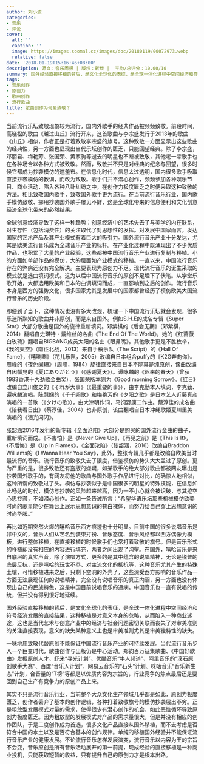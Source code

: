```yaml
---
author: 刘小波
categories:
- 音乐
- 评论
cover:
  alt: ''
  caption: ''
  image: https://images.soomal.cc/images/doc/20180119/00072973.webp
  relative: false
date: '2018-01-19T15:16:46+08:00'
description: 源自：音乐周报 | 版权：转载 |  平均/总评分：10.00/10
summary: 国外经验直接移植的背后，是文化全球化的表征，是全球一体化进程中空间经济和符号经济发展的直接结果，这种移植是对意义本身的忽略，从而陷入一种商业迷途，这也是当代艺术与创意产业中的经济与社会问题密切关联而丧失了对审美准则的关注直接表现……
tags:
- 音乐创作
- 原创力
- 歌曲创作
- 流行歌曲
title: 歌曲创作为何爱致敬？
---
```


当前流行乐坛致敬现象较为流行，国内外歌手的经典作品被频频致敬。前段时间，高晓松的歌曲《越过山丘》流行开来，这首歌曲与李宗盛发行于2013年的歌曲《山丘》相似，作者正是打着致敬李宗盛的旗号。这种致敬一方面显示出这些歌曲的经典性，另一方面也显现出当代乐坛创作的匮乏，只能回望经典。除了李宗盛，邓丽君、梅艳芳、张国荣、黄家驹等逝去的明星也不断被致敬，其他老一辈歌手也在各种场合以各种方式被致敬。然而，致敬并不只是对经典的纪念与回望，很多时候它都成为抄袭模仿的遮羞布。在信息化时代，信息太过透明，国内很多歌手吸取直接抄袭模仿的教训，而改为致敬。歌手们并不潜心创作，频频参加各种娱乐节目、商业活动，陷入各种八卦纠纷之中，在创作力极度匮乏之时便采取这种致敬的方法。相比致敬国内歌手，致敬国外歌手更为流行。在当前流行音乐行业，国内歌手模仿致敬、挪用抄袭国外歌手屡见不鲜，这是全球化带来的信息便利和文化创意经济全球化带来的必然结果。

全球创意经济导致了这样一种趋势：创意经济中的艺术失去了与美学的内在联系，对生存性（包括消费性）的关注取代了对思想性的发挥。对发展中国家而言，发达国家的艺术产品及其产业模式有着巨大的吸引力。国外流行音乐产业十分发达，尤其是欧美流行音乐成为全球音乐产业的标杆。在产业化过程中既涌现出了不少优质作品，也积累了大量的产业经验，这些都被中国流行音乐产业进行复制与移植。小的方面如单部作品的模仿，大的层面如产业模式的移植。一直以来，中国流行音乐存在的弊病还没有完全解决。主要表现为原创力不足。现代流行音乐的诞生采取的模式就是选曲填词模式。这为以后中国流行音乐的原创不足埋下了伏笔。从学堂乐歌开始，大都选用欧美和日本的曲调填词而成，一直影响到之后的创作。流行音乐本身是西方的强势文化，很多国家尤其是发展中的国家都曾经历了模仿欧美大国流行音乐的历史阶段。
   
即便到了当下，这种情况也没有多大改观，梳理一下中国流行乐坛就会发现，很多乐迷所熟知的歌曲并非原创，而是来自国外。例如S.H.E的成名专辑《Super Star》大部分歌曲是国外的旋律重新填词。邓紫棋的《后会无期》（邓紫棋，2014）翻唱自史琪特・戴维丝的名曲《The End Of The World》，她的《红蔷薇白玫瑰》翻唱自BIGBANG成员太阳的名曲《眼鼻嘴》。其他歌手更是不胜枚举，《我的天空》（南征北战，2013）来自手稿乐队（The Script）的《Hall Of Fame》，《嘻唰唰》（花儿乐队，2005）改编自日本组合puffy的《K2G奔向你》。周峰的《夜色阑珊》（周峰，1984）旋律直接来自日本不能算是纯原创，该曲改编自因幡晃的《夏にありがとう》（《感谢夏天》）。谭咏麟的《迟来的春天》（曾获1983香港十大劲歌金曲奖），张国荣版本则为《Good morning Sorrow》。《红日》改编自立川俊之的《それが大事》（《最重要的事》），由李克勤本人填词，李克勤、谭咏麟演唱。陈慧娴的《千千阙歌》和梅艳芳的《夕阳之歌》是日本艺人近藤真彦演唱的一首歌（《夕けの歌》），由大津明作词，马饲野康二作曲。蔡淳佳的成名曲《陪我看日出》（蔡淳佳，2004）也非原创，该曲翻唱自日本冲绳歌姬夏川里美演唱的《泪光闪闪》。

张韶涵2016年发行的新专辑《全面沦陷》大部分是购买的国外流行金曲的曲子，重新填词而成。《不害怕》是《Never Give Up》，《再见之前》是《This Is It》，《不后悔》是《Up In Flames》，《全面沦陷》（张韶涵，2016）改编自Braddon Williams的《I Wanna Hear You Say》，此外，整张专辑几乎都是改编自欧美当时最流行的音乐。流行音乐的致敬失去了限度，借鉴模仿的势头大大盖过了原创。更为严重的是，很多致敬还有盗版的嫌疑，如某歌手的绝大部分歌曲都被网友曝出是抄袭国外歌手的，有网友将他的歌曲与国外歌手作品进行对比，的确惊人地相似，这种所谓的致敬过了头。模仿与抄袭似乎是中国很多的明星的特殊技能，在信息如此畅达的时代，模仿与抄袭的风险越来越高，因为一不小心就会被识破，与其挖空心思抄袭，不如潜心创作。正如一条告诫所言：“希望华语乐坛那些机械模仿欧美时尚的歌星能少在舞台上展示思想意识的苍白裸体，而努力给自己穿上思想意识的时尚华服。”

再比如近期突然火爆的嘻哈音乐西方痕迹也十分明显。目前中国的很多说唱音乐是非中文的，音乐人们从艺名到装束打扮、音乐态度、音乐风格都以西方偶像为模板，进行整体移植，在直接移植的时候歌手们也常打着致敬的旗号。但是音乐形式的移植却没有相应的内容进行填充，两者之间出现了沟壑。在国外，嘻哈音乐是来自底层的真实声音，除了演唱方式，更多的是其中蕴含的说唱精神，无论是锐普的底层反抗，还是嘻哈的玩世不恭、对主流文化的抵抗等，这种音乐尤其产生的特殊土壤，可惜移植进来之后，只剩下空洞的外壳了，这些深受西方影响的音乐作品一方面无法展现任何的说唱精神，完全没有说唱音乐的真正内涵，另一方面也没有体现出自己的民族特色，这是中国目前说唱音乐的通病。中国音乐也一直有说唱的传统，但并没有得到很好地延续。

国外经验直接移植的背后，是文化全球化的表征，是全球一体化进程中空间经济和符号经济发展的直接结果，这种移植是对意义本身的忽略，从而陷入一种商业迷途，这也是当代艺术与创意产业中的经济与社会问题密切关联而丧失了对审美准则的关注直接表现，意义的缺失某种意义上也是审美准则尤其是审美独特性的缺失。

一味地用致敬代替原创不能保证中国流行音乐产业的可持续发展。当代流行音乐步入一个巨变时代，歌曲创作与出版仍是中心活动。郑钧百万征集歌曲、《中国好歌曲》发掘原创人才、虾米“寻光计划”、优酷音乐“牛人频道”、阿里音乐的“滚石原创歌手大赛”、百度“音乐人计划”、网易云音乐的“石头”计划、咪咕音乐“音乐新生态”计划，合音量的“T榜”等都是以优质内容为宗旨的，行业竞争的焦点最后还是要回到自己生产有竞争力的原创产品上来。

其实不只是流行音乐行业，当前整个大众文化生产领域几乎都是如此，原创力极度匮乏，创作者丢弃了基本的创作逻辑，各种打着致敬旗号的模仿抄袭层出不穷。正是粗放型发展模式对量的需求，使得很少有潜心创作的机会，如此恶性循环导致原创力极度匮乏。因为粗放型的发展模式对产品的需求量很大，但是并没有相应的创作团队，于是二度创作成为首选，很多文化产品直接从国外移植，而不去考虑是否符合中国的水土以及是否符合基本的创作规律。单纯的移植国外经验并不能保证流行音乐产业的健康发展。不论流行音乐怎样发展演变，流行音乐以内容为王的宗旨不会变，音乐原创是所有音乐活动展开的第一前提，现成经验的直接移植是一种商业投机，只能获取短暂的收益，只有提升自己的原创力才是根本出路。